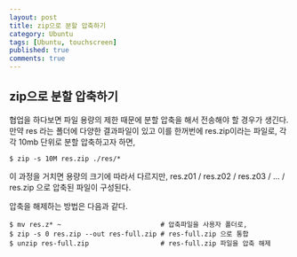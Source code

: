 ```yaml
---
layout: post
title: zip으로 분할 압축하기
category: Ubuntu
tags: [Ubuntu, touchscreen]
published: true
comments: true
---
```


zip으로 분할 압축하기
----------------

협업을 하다보면 파일 용량의 제한 때문에 분할 압축을 해서 전송해야 할 경우가 생긴다.
만약 res 라는 폴더에 다양한 결과파일이 있고 이를 한꺼번에 res.zip이라는 파일로,
각각 10mb 단위로 분할 압축하고자 하면,

``` console
$ zip -s 10M res.zip ./res/*
```

이 과정을 거치면 용량의 크기에 따라서 다르지만,
res.z01 / res.z02 / res.z03 / ... / res.zip 으로 압축된 파일이 구성된다.

압축을 해제하는 방법은 다음과 같다.

```console
$ mv res.z* ~                         # 압축파일을 사용자 폴더로,
$ zip -s 0 res.zip --out res-full.zip # res-full.zip 으로 통합
$ unzip res-full.zip                  # res-full.zip 파일을 압축 해제
```

